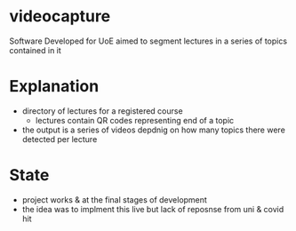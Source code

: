# videocapture
Software Developed for UoE aimed to segment lectures in a series of topics contained in it

# Explanation
- directory of lectures for a registered course
  * lectures contain QR codes representing end of a topic
- the output is a series of videos depdnig on how many topics there were detected per lecture
# State
- project works & at the final stages of development
- the idea was to implment this live but lack of reposnse from uni & covid hit 
